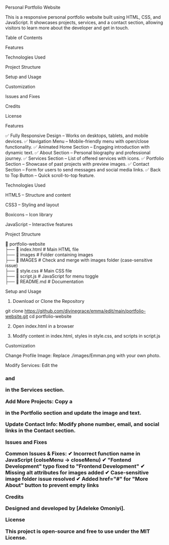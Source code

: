 Personal Portfolio Website

This is a responsive personal portfolio website built using HTML, CSS, and JavaScript. It showcases projects, services, and a contact section, allowing visitors to learn more about the developer and get in touch.

Table of Contents

Features

Technologies Used

Project Structure

Setup and Usage

Customization

Issues and Fixes

Credits

License


Features

✅ Fully Responsive Design – Works on desktops, tablets, and mobile devices.
✅ Navigation Menu – Mobile-friendly menu with open/close functionality.
✅ Animated Home Section – Engaging introduction with dynamic text.
✅ About Section – Personal biography and professional journey.
✅ Services Section – List of offered services with icons.
✅ Portfolio Section – Showcase of past projects with preview images.
✅ Contact Section – Form for users to send messages and social media links.
✅ Back to Top Button – Quick scroll-to-top feature.

Technologies Used

HTML5 – Structure and content

CSS3 – Styling and layout

Boxicons – Icon library

JavaScript – Interactive features


Project Structure

📂 portfolio-website  
 ├── 📄 index.html          # Main HTML file  
 ├── 📂 images              # Folder containing images  
 ├── 📂 IMAGES              # Check and merge with images folder (case-sensitive issue)  
 ├── 📄 style.css           # Main CSS file  
 ├── 📄 script.js           # JavaScript for menu toggle  
 ├── 📄 README.md           # Documentation

Setup and Usage

1. Download or Clone the Repository

git clone https://github.com/divinegrace/emma/edit/main/portfolio-website.git
cd portfolio-website


2. Open index.html in a browser


3. Modify content in index.html, styles in style.css, and scripts in script.js



Customization

Change Profile Image: Replace ./images/Emman.png with your own photo.

Modify Services: Edit the <h3> and <p> in the Services section.

Add More Projects: Copy a <div class="row"> in the Portfolio section and update the image and text.

Update Contact Info: Modify phone number, email, and social links in the Contact section.


Issues and Fixes

Common Issues & Fixes:
✔ Incorrect function name in JavaScript (colseMenu → closeMenu)
✔ "Fontend Development" typo fixed to "Frontend Development"
✔ Missing alt attributes for images added
✔ Case-sensitive image folder issue resolved
✔ Added href="#" for "More About" button to prevent empty links

Credits

Designed and developed by [Adeleke Omoniyi].

License

This project is open-source and free to use under the MIT License.
